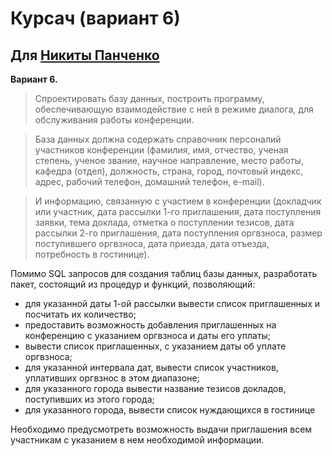 # Курсач (вариант 6)

## Для [Никиты Панченко]

[Никиты Панченко]: <https://vk.com/id165831692>

**Вариант 6.** 
>Спроектировать базу данных, построить программу, обеспечивающую взаимодействие с ней в режиме диалога, для обслуживания работы конференции. 

>База данных должна содержать справочник персоналий участников конференции (фамилия, имя, отчество, ученая степень, ученое звание, научное
направление, место работы, кафедра (отдел), должность, страна, город, почтовый
индекс, адрес, рабочий телефон, домашний телефон, e-mail).

>И информацию, связанную с участием в конференции (докладчик или участник, дата рассылки 1-го
приглашения, дата поступления заявки, тема доклада, отметка о поступлении тезисов, дата рассылки 2-го приглашения, дата поступления оргвзноса, размер поступившего оргвзноса, дата приезда, дата отъезда, потребность в гостинице).

Помимо SQL запросов для создания таблиц базы данных, разработать пакет, состоящий из процедур и функций, позволяющий:

- для указанной даты 1-ой рассылки вывести список приглашенных и посчитать их количество;
- предоставить возможность добавления приглашенных на конференцию с указанием оргвзноса и даты его уплаты;
- вывести список приглашенных, с указанием даты об уплате оргвзноса;
- для указанной интервала дат, вывести список участников, уплативших оргвзнос в этом диапазоне;
- для указанного города вывести название тезисов докладов, поступивших из этого города;
- для указанного города, вывести список нуждающихся в гостинице

Необходимо предусмотреть возможность выдачи приглашения всем участникам с указанием в нем необходимой информации.
